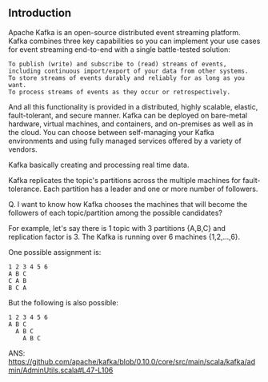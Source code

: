 ## Introduction

 Apache Kafka is an open-source distributed event streaming platform. Kafka combines three key capabilities so you can implement your use cases for event streaming end-to-end with a single battle-tested solution:

    To publish (write) and subscribe to (read) streams of events, including continuous import/export of your data from other systems.
    To store streams of events durably and reliably for as long as you want.
    To process streams of events as they occur or retrospectively.

And all this functionality is provided in a distributed, highly scalable, elastic, fault-tolerant, and secure manner. Kafka can be deployed on bare-metal hardware,
virtual machines, and containers, and on-premises as well as in the cloud. You can choose between self-managing your Kafka environments and using fully managed 
services offered by a variety of vendors. 

Kafka basically creating and processing real time data.


Kafka replicates the topic's partitions across the multiple machines for fault-tolerance. Each partition has a leader and one or more number of followers.

Q. I want to know how Kafka chooses the machines that will become the followers of each topic/partition among the possible candidates?

For example, let's say there is 1 topic with 3 partitions {A,B,C} and replication factor is 3. The Kafka is running over 6 machines {1,2,...,6}.

One possible assignment is:
```
1 2 3 4 5 6
A B C
C A B
B C A
```
But the following is also possible:
```
1 2 3 4 5 6
A B C
  A B C
    A B C
```
ANS: https://github.com/apache/kafka/blob/0.10.0/core/src/main/scala/kafka/admin/AdminUtils.scala#L47-L106
